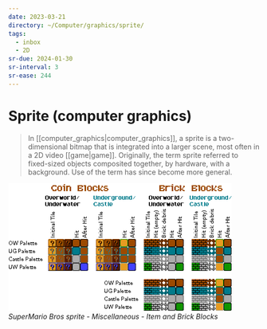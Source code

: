 ```yaml
---
date: 2023-03-21
directory: ~/Computer/graphics/sprite/
tags:
  - inbox
  - 2D
sr-due: 2024-01-30
sr-interval: 3
sr-ease: 244
---
```


# Sprite (computer graphics)

> In [[computer_graphics|computer_graphics]], a sprite is a two-dimensional
> bitmap that is integrated into a larger scene, most often in a 2D video
> [[game|game]]. Originally, the term sprite referred to fixed-sized objects
> composited together, by hardware, with a background. Use of the term has since
> become more general.

![](img/SuperMario_Bros_sprite-Miscellaneous-Item_and_Brick_Blocks.png)
_SuperMario Bros sprite - Miscellaneous - Item and Brick Blocks_
